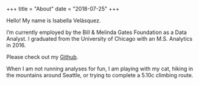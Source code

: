 +++
title = "About"
date = "2018-07-25"
+++

Hello! My name is Isabella Velásquez.

I’m currently employed by the Bill & Melinda Gates Foundation as a Data Analyst. I graduated from the University of Chicago with an M.S. Analytics in 2016.

Please check out my [Github](https://github.com/ivelasq).

When I am not running analyses for fun, I am playing with my cat, hiking in the mountains around Seattle, or trying to complete a 5.10c climbing route.
